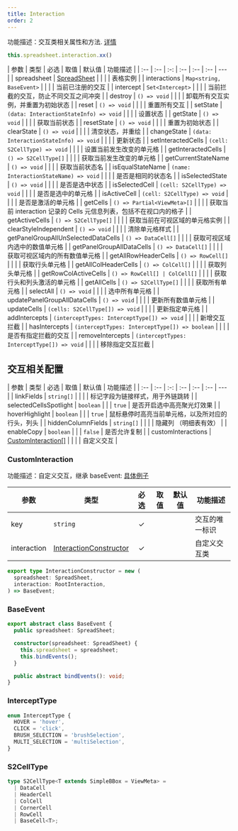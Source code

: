 ```yaml
---
title: Interaction
order: 2
---
```


功能描述：交互类相关属性和方法. [详情](https://github.com/antvis/S2/blob/master/packages/s2-core/src/interaction/root.ts)

```ts
this.spreadsheet.interaction.xx()
```

| 参数 | 类型 | 必选 | 取值 | 默认值 | 功能描述 |
| :-- | :-- | :-: | :-- | :-- | :-- | --- |
| spreadsheet | [SpreadSheet](/zh/docs/api/basic-class/spreadsheet) |  |  |  | 表格实例 |
| interactions | `Map<string, BaseEvent>` |  |  |  | 当前已注册的交互 |
| intercept | `Set<Intercept>` |  |  |  | 当前拦截的交互，防止不同交互之间冲突 |
| destroy | `() => void` |  |  |  | 卸载所有交互实例，并重置为初始状态 |
| reset | `() => void` |  |  |  | 重置所有交互 |
| setState | `(data: InteractionStateInfo) => void` |  |  |  | 设置状态 |
| getState | `() => void` |  |  |  | 获取当前状态 |
| resetState | `() => void` |  |  |  | 重置为初始状态 |
| clearState | `() => void` |  |  |  | 清空状态，并重绘 |
| changeState | `(data: InteractionStateInfo) => void` |  |  |  | 更新状态 |
| setInteractedCells | `(cell: S2CellType) => void` |  |  |  | 设置当前发生改变的单元格 |
| getInteractedCells | `() => S2CellType[]` |  |  |  | 获取当前发生改变的单元格 |
| getCurrentStateName | `() => void` |  |  |  | 获取当前状态名 |
| isEqualStateName | `(name: InteractionStateName) => void` |  |  |  | 是否是相同的状态名 |
| isSelectedState | `() => void` |  |  |  | 是否是选中状态 |
| isSelectedCell | `(cell: S2CellType) => void` |  |  |  | 是否是选中的单元格 |
| isActiveCell | `(cell: S2CellType) => void` |  |  |  | 是否是激活的单元格 |
| getCells | `() => Partial<ViewMeta>[]` |  |  |  | 获取当前 interaction 记录的 Cells 元信息列表，包括不在视口内的格子 |
| getActiveCells | `() => S2CellType[]` |  |  |  | 获取当前在可视区域的单元格实例 |
| clearStyleIndependent | `() => void` |  |  |  | 清除单元格样式 |
| getPanelGroupAllUnSelectedDataCells | `() => DataCell[]` |  |  |  | 获取可视区域内选中的数值单元格 |
| getPanelGroupAllDataCells | `() => DataCell[]` |  |  |  | 获取可视区域内的所有数值单元格 |
| getAllRowHeaderCells | `() => RowCell[]` |  |  |  | 获取行头单元格 |
| getAllColHeaderCells | `() => ColCell[]` |  |  |  | 获取列头单元格 |
| getRowColActiveCells | `() => RowCell[] | ColCell[]` |  |  |  | 获取行头和列头激活的单元格 |
| getAllCells | `() => S2CellType[]` |  |  |  | 获取所有单元格 |
| selectAll | `() => void` |  |  |  | 选中所有单元格 |
| updatePanelGroupAllDataCells | `() => void` |  |  |  | 更新所有数值单元格 |
| updateCells | `(cells: S2CellType[]) => void` |  |  |  | 更新指定单元格 |
| addIntercepts | `(interceptTypes: InterceptType[]) => void` |  |  |  | 新增交互拦截 |
| hasIntercepts | `(interceptTypes: InterceptType[]) => boolean` |  |  |  | 是否有指定拦截的交互 |
| removeIntercepts | `(interceptTypes: InterceptType[]) => void` |  |  |  | 移除指定交互拦截 |

## 交互相关配置

| 参数 | 类型 | 必选 | 取值 | 默认值 | 功能描述 |
| :-- | :-- | :-: | :-- | :-- | :-- | --- |
| linkFields | `string[]` |  |  |  | 标记字段为链接样式，用于外链跳转 |
| selectedCellsSpotlight | `boolean` |  |  | `true` | 是否开启选中高亮聚光灯效果 |
| hoverHighlight | `boolean` |  |  | `true` | 鼠标悬停时高亮当前单元格，以及所对应的行头，列头 |
| hiddenColumnFields | `string[]` |  |  |  | 隐藏列 （明细表有效） |
| enableCopy | `boolean` |  |  | `false` | 是否允许复制 |
| customInteractions | [CustomInteraction[]](#custominteraction) |  |  |  | 自定义交互 |

### CustomInteraction

功能描述：自定义交互，继承 baseEvent:  [具体例子](/zh/docs/manual/advanced/interaction/custom)

| 参数 | 类型 | 必选 | 取值 | 默认值 | 功能描述 |
| --- | --- | :-: | --- | --- | --- |
| key | `string` | ✓ |  |  | 交互的唯一标识 |
| interaction | [InteractionConstructor](#InteractionConstructor) | ✓ |  |  | 自定义交互类 |

```ts
export type InteractionConstructor = new (
  spreadsheet: SpreadSheet,
  interaction: RootInteraction,
) => BaseEvent;

```

### BaseEvent

```ts
export abstract class BaseEvent {
  public spreadsheet: SpreadSheet;

  constructor(spreadsheet: SpreadSheet) {
    this.spreadsheet = spreadsheet;
    this.bindEvents();
  }

  public abstract bindEvents(): void;
}
```

### InterceptType

```ts
enum InterceptType {
  HOVER = 'hover',
  CLICK = 'click',
  BRUSH_SELECTION = 'brushSelection',
  MULTI_SELECTION = 'multiSelection',
}
```

### S2CellType

```ts
type S2CellType<T extends SimpleBBox = ViewMeta> =
  | DataCell
  | HeaderCell
  | ColCell
  | CornerCell
  | RowCell
  | BaseCell<T>;
```
